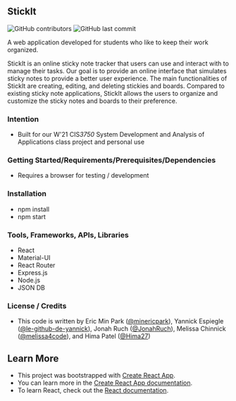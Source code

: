 ## StickIt
![GitHub contributors](https://img.shields.io/github/contributors/minericpark/stickit) ![GitHub last commit](https://img.shields.io/github/last-commit/minericpark/stickit)

A web application developed for students who like to keep their work organized. 

StickIt is an online sticky note tracker that users can use and interact with to manage their tasks. Our goal is to provide an online interface that simulates sticky notes to provide a better user experience. The main functionalities of StickIt are creating, editing, and deleting stickies and boards. Compared to existing sticky note applications, StickIt allows the users to organize and customize the sticky notes and boards to their preference.

### Intention
- Built for our W'21 CIS*3750* System Development and Analysis of Applications class project and personal use

### Getting Started/Requirements/Prerequisites/Dependencies
- Requires a browser for testing / development

### Installation
- npm install
- npm start

### Tools, Frameworks, APIs, Libraries
- React
- Material-UI
- React Router
- Express.js
- Node.js
- JSON DB

### License / Credits
- This code is written by Eric Min Park ([@minericpark](https://github.com/minericpark)), Yannick Espiegle ([@le-github-de-yannick](https://github.com/le-github-de-yannick)), Jonah Ruch ([@JonahRuch](https://github.com/JonahRuch)), Melissa Chinnick ([@melissa4code](https://github.com/melissa4code)), and Hima Patel ([@Hima27](https://github.com/Hima27))


## Learn More
- This project was bootstrapped with [Create React App](https://github.com/facebook/create-react-app).
- You can learn more in the [Create React App documentation](https://facebook.github.io/create-react-app/docs/getting-started).
- To learn React, check out the [React documentation](https://reactjs.org/).
